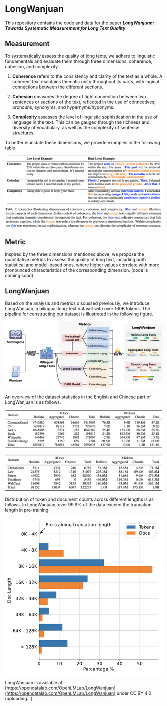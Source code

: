 # LongWanjuan
This repository contains the code and data for the paper
**_LongWanjuan: Towards Systematic Measurement for Long Text Quality_**.

## Measurement
To systematically assess the quality of long texts, we adhere to linguistic fundamentals and evaluate them through three dimensions: 
coherence, cohesion, and complexity.

1. **Coherence** refers to the consistency and clarity of the text as a whole. 
A coherent text maintains thematic unity throughout its parts, with logical connections between the different sections. 

2. **Cohesion** measures the degree of tight connection between two sentences or sections of the text, 
reflected in the use of connectives, pronouns, synonyms, and hypernyms/hyponyms.

3. **Complexity** assesses the level of linguistic sophistication in the use of language in the text. 
This can be gauged through the richness and diversity of vocabulary, as well as the complexity of sentence structures. 

To better elucidate these dimensions, we provide examples in the following table.

![Examples](assets/examples.png)


## Metric
Inspired by the three dimensions mentioned above, we propose the quantitative metrics to assess the quality of long text, 
including both statistical and model-based ones, where higher values correlate with more pronounced characteristics of the corresponding dimension.
(code is coming soon).

## LongWanjuan
Based on the analysis and metrics discussed previously, we introduce LongWanjuan, a bilingual long-text dataset with over 160B tokens. 
The pipeline for constructing our dataset is illustrated in the following figure.

![Pipeline](assets/pipeline.png)

An overview of the dataset statistics in the English and Chinese part of LongWanjuan is as follows.

![en_stat](assets/en_stat.png)

![cn_stat](assets/cn_stat.png)

Distribution of token and document counts across different lengths is as follows. 
In LongWanjuan, over 99.9% of the data exceed the truncation length in pre-training.

![length](assets/length.png)

LongWanjuan is available at [https://opendatalab.com/OpenLMLab/LongWanjuan](https://opendatalab.com/OpenLMLab/LongWanjuan) under CC BY 4.0 (uploading...).